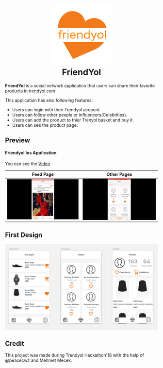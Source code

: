 <h1 align="center">
    <img alt="FriendYol" src="https://raw.githubusercontent.com/berkaybarlas/friendYol/master/images/appIcon.png" width="200px" height="200px" />
  <br />
  FriendYol
</h1>

**FriendYol** is a social network application that users can share their favorite products in trendyol.com .

This application has also following features:
* Users can login with their Trendyol account.
* Users can follow other people or influencers(Celebrities).
* Users can add the product to thier Trenyol basket and buy it.
* Users can see the product page.

## Preview

#### Friendyol Ios Application

You can see the [Video](https://raw.githubusercontent.com/berkaybarlas/friendYol/master/images/video.MP4)

| Feed Page | Other Pages |
|:---:|:---:|
| ![feedPage](https://raw.githubusercontent.com/berkaybarlas/friendYol/master/images/feedPage.gif) | ![OtherPages](https://raw.githubusercontent.com/berkaybarlas/friendYol/master/images/otherPages.gif) |

## First Design
![design](https://raw.githubusercontent.com/berkaybarlas/friendYol/master/images/initialDesign.png)

## Credit
This project was made during Trendyol Hackathon'18 with the help of @peacecwz and Mehmet Mecek.

